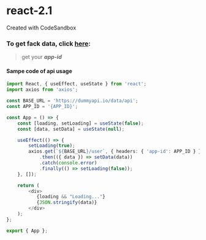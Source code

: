 # react-2.1
Created with CodeSandbox

### To get fack data, click <a href="https://dummyapi.io/data/api" target="_blank">here</a>:


  > get your ***app-id***

#### Sampe code of api usage
```ts
import React, { useEffect, useState } from 'react';
import axios from 'axios';

const BASE_URL = 'https://dummyapi.io/data/api';
const APP_ID = '{APP_ID}';

const App = () => {
    const [loading, setLoading] = useState(false);
    const [data, setData] = useState(null);

    useEffect(() => {
        setLoading(true);
        axios.get(`${BASE_URL}/user`, { headers: { 'app-id': APP_ID } })
            .then(({ data }) => setData(data))
            .catch(console.error)
            .finally(() => setLoading(false));
    }, []);

    return (
        <div>
           {loading && "Loading..."}
           {JSON.stringify(data)}
        </div>
    );
};

export { App };
```
